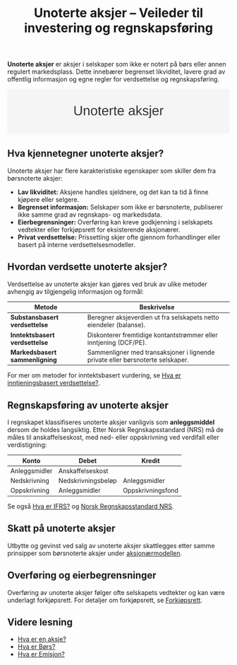 ﻿---
title: "Unoterte aksjer – Veileder til investering og regnskapsføring"
seoTitle: "Unoterte aksjer “ Veileder til investering og regnskapsføring"
description: '**Unoterte aksjer** er aksjer i selskaper som ikke er notert på børs eller annen regulert markedsplass. Dette innebærer begrenset likviditet, lavere grad av ...'
---

**Unoterte aksjer** er aksjer i selskaper som ikke er notert på børs eller annen regulert markedsplass. Dette innebærer begrenset likviditet, lavere grad av offentlig informasjon og egne regler for verdsettelse og regnskapsføring.

![Unoterte aksjer “ Veileder til investering og regnskapsføring](unoterte-aksjer-image.svg)

## Hva kjennetegner unoterte aksjer?

Unoterte aksjer har flere karakteristiske egenskaper som skiller dem fra børsnoterte aksjer:

*   **Lav likviditet:** Aksjene handles sjeldnere, og det kan ta tid å finne kjøpere eller selgere.
*   **Begrenset informasjon:** Selskaper som ikke er børsnoterte, publiserer ikke samme grad av regnskaps- og markedsdata.
*   **Eierbegrensninger:** Overføring kan kreve godkjenning i selskapets vedtekter eller forkjøpsrett for eksisterende aksjonærer.
*   **Privat verdsettelse:** Prissetting skjer ofte gjennom forhandlinger eller basert på interne verdsettelsesmodeller.

## Hvordan verdsette unoterte aksjer?

Verdsettelse av unoterte aksjer kan gjøres ved bruk av ulike metoder avhengig av tilgjengelig informasjon og formål:

| Metode                       | Beskrivelse                                                            |
|------------------------------|------------------------------------------------------------------------|
| **Substansbasert verdsettelse** | Beregner aksjeverdien ut fra selskapets netto eiendeler (balanse).      |
| **Inntektsbasert verdsettelse** | Diskonterer fremtidige kontantstrømmer eller inntjening (DCF/PE).         |
| **Markedsbasert sammenligning** | Sammenligner med transaksjoner i lignende private eller børsnoterte selskaper. |

For mer om metoder for inntektsbasert vurdering, se [Hva er inntjeningsbasert verdsettelse?](/blogs/regnskap/hva-er-inntjeningsbasert-verdivurdering "Hva er inntjeningsbasert verdsettelse").

## Regnskapsføring av unoterte aksjer

I regnskapet klassifiseres unoterte aksjer vanligvis som **anleggsmiddel** dersom de holdes langsiktig. Etter Norsk Regnskapsstandard (NRS) må de måles til anskaffelseskost, med ned- eller oppskrivning ved verdifall eller verdistigning:

| Konto                 | Debet                   | Kredit                    |
|-----------------------|-------------------------|---------------------------|
| Anleggsmidler          | Anskaffelseskost        |                           |
| Nedskrivning           | Nedskrivningsbeløp      | Anleggsmidler             |
| Oppskrivning           | Anleggsmidler           | Oppskrivningsfond         |

Se også [Hva er IFRS?](/blogs/regnskap/hva-er-ifrs "Hva er IFRS?") og [Norsk Regnskapsstandard NRS](/blogs/regnskap/norsk-regnskapsstandard-nrs "Norsk Regnskapsstandard (NRS)").

## Skatt på unoterte aksjer

Utbytte og gevinst ved salg av unoterte aksjer skattlegges etter samme prinsipper som børsnoterte aksjer under [aksjonærmodellen](/blogs/regnskap/aksjonaermodellen-guide "Aksjonærmodellen - Komplett Guide til Norsk Aksjebeskatning").

## Overføring og eierbegrensninger

Overføring av unoterte aksjer følger ofte selskapets vedtekter og kan være underlagt forkjøpsrett. For detaljer om forkjøpsrett, se [Forkjøpsrett](/blogs/regnskap/forkjopsrett "Forkjøpsrett og aksjeoverføring").

## Videre lesning

*   [Hva er en aksje?](/blogs/regnskap/hva-er-en-aksje "Hva er en Aksje? En Komplett Guide")
*   [Hva er Børs?](/blogs/regnskap/bors "Hva er Børs? En Guide til Norsk Børs og Aksjehandel")
*   [Hva er Emisjon?](/blogs/regnskap/emisjon "Hva er Emisjon? En komplett guide til kapitalforhøyelse")









